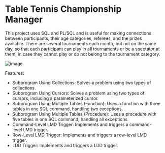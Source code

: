 # Table Tennis Championship Manager
This project uses SQL and PL/SQL and is useful for making connections between participants, 
their age categories, referees, and the prizes available. There are several tournaments each month, 
but not on the same day, so that each participant can play in all tournaments or be a spectator at them, 
in case they cannot play or do not belong to the tournament category.

![image](https://github.com/user-attachments/assets/148f4702-2e81-4537-a05b-c83bf9ea5365)

Features:
- Subprogram Using Collections: Solves a problem using two types of collections.
- Subprogram Using Cursors: Solves a problem using two types of cursors, including a parameterized cursor.
- Subprogram Using Multiple Tables (Function): Uses a function with three tables in one SQL command, handling two exceptions.
- Subprogram Using Multiple Tables (Procedure): Uses a procedure with five tables in one SQL command, handling all exceptions.
- Command-Level LMD Trigger: Implements and triggers a command-level LMD trigger.
- Row-Level LMD Trigger: Implements and triggers a row-level LMD trigger.
- LDD Trigger: Implements and triggers a LDD trigger.

